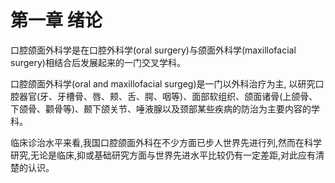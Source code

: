 # 第一章 绪论

口腔颌面外科学是在口腔外科学(oral surgery)与颌面外科学(maxillofacial surgery)相结合后发展起来的一门交叉学科。  

口腔颌面外科学(oral and maxillofacial surgeg)是一门以外科治疗为主, 以研究口腔器官(牙、牙槽骨、唇、颊、舌、腭、咽等)、面部软组织、颌面诸骨(上颌骨、下颌骨、颧骨等)、颞下颌关节、唾液腺以及颈部某些疾病的防治为主要内容的学科。  

临床诊治水平来看,我国口腔颌面外科在不少方面已步人世界先进行列,然而在科学研究,无论是临床,抑或基础研究方面与世界先进水平比较仍有一定差距,对此应有清楚的认识。

